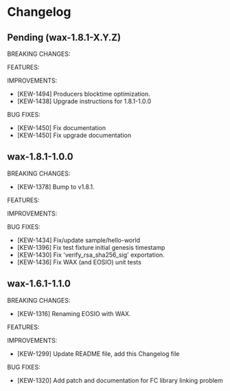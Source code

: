 # Changelog

## Pending (wax-1.8.1-X.Y.Z)

BREAKING CHANGES:

FEATURES:

IMPROVEMENTS:
- [KEW-1494] Producers blocktime optimization.
- [KEW-1438] Upgrade instructions for 1.8.1-1.0.0

BUG FIXES:
- [KEW-1450] Fix documentation
- [KEW-1450] Fix upgrade documentation

## wax-1.8.1-1.0.0

BREAKING CHANGES:
- [KEW-1378] Bump to v1.8.1.

FEATURES:

IMPROVEMENTS:

BUG FIXES:
- [KEW-1434] Fix/update sample/hello-world
- [KEW-1396] Fix test fixture initial genesis timestamp
- [KEW-1430] Fix 'verify_rsa_sha256_sig' exportation.
- [KEW-1436] Fix WAX (and EOSIO) unit tests

## wax-1.6.1-1.1.0

BREAKING CHANGES:
- [KEW-1316] Renaming EOSIO with WAX.

FEATURES:

IMPROVEMENTS:
- [KEW-1299] Update README file, add this Changelog file

BUG FIXES:
- [KEW-1320] Add patch and documentation for FC library linking problem

